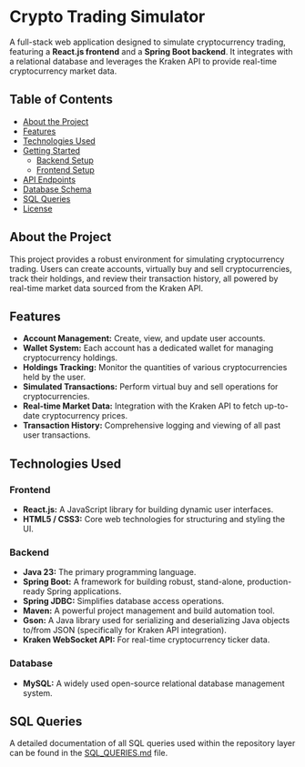 # Crypto Trading Simulator

A full-stack web application designed to simulate cryptocurrency trading, featuring a **React.js frontend** and a **Spring Boot backend**. It integrates with a relational database and leverages the Kraken API to provide real-time cryptocurrency market data.

## Table of Contents

- [About the Project](#about-the-project)
- [Features](#features)
- [Technologies Used](#technologies-used)
- [Getting Started](#getting-started)
    - [Backend Setup](#backend-setup)
    - [Frontend Setup](#frontend-setup)
- [API Endpoints](#api-endpoints)
- [Database Schema](#database-schema)
- [SQL Queries](#sql-queries)
- [License](#license)

## About the Project

This project provides a robust environment for simulating cryptocurrency trading. Users can create accounts, virtually buy and sell cryptocurrencies, track their holdings, and review their transaction history, all powered by real-time market data sourced from the Kraken API.

## Features

* **Account Management:** Create, view, and update user accounts.
* **Wallet System:** Each account has a dedicated wallet for managing cryptocurrency holdings.
* **Holdings Tracking:** Monitor the quantities of various cryptocurrencies held by the user.
* **Simulated Transactions:** Perform virtual buy and sell operations for cryptocurrencies.
* **Real-time Market Data:** Integration with the Kraken API to fetch up-to-date cryptocurrency prices.
* **Transaction History:** Comprehensive logging and viewing of all past user transactions.

## Technologies Used

### Frontend

* **React.js:** A JavaScript library for building dynamic user interfaces.
* **HTML5 / CSS3:** Core web technologies for structuring and styling the UI.

### Backend

* **Java 23:** The primary programming language.
* **Spring Boot:** A framework for building robust, stand-alone, production-ready Spring applications.
* **Spring JDBC:** Simplifies database access operations.
* **Maven:** A powerful project management and build automation tool.
* **Gson:** A Java library used for serializing and deserializing Java objects to/from JSON (specifically for Kraken API integration).
* **Kraken WebSocket API:** For real-time cryptocurrency ticker data.

### Database

* **MySQL:** A widely used open-source relational database management system.

## SQL Queries

A detailed documentation of all SQL queries used within the repository layer can be found in the [SQL_QUERIES.md](SQL_QUERIES.md) file.